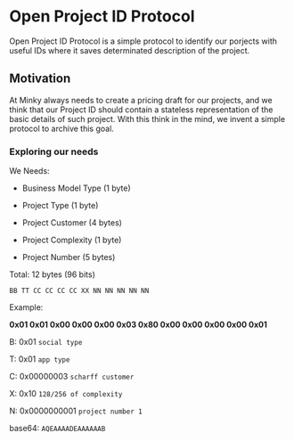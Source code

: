 # Open Project ID Protocol

Open Project ID Protocol is a simple protocol to identify our porjects with useful IDs where it saves determinated description of the project.

## Motivation

At Minky always needs to create a pricing draft for our projects, and we think that our Project ID should contain a stateless representation of the basic details of such project. With this think in the mind, we invent a simple protocol to archive this goal.

### Exploring our needs

We Needs:

- Business Model Type (1 byte)

- Project Type (1 byte)

- Project Customer (4 bytes)

- Project Complexity (1 byte)

- Project Number (5 bytes)

  

Total: 12 bytes (96 bits)

`BB TT CC CC CC CC XX NN NN NN NN NN`

Example:

**0x01 0x01 0x00 0x00 0x00 0x03 0x80 0x00 0x00 0x00 0x00 0x01**

B: 0x01  `social type`

T: 0x01 `app type`

C: 0x00000003 `scharff customer`

X: 0x10 `128/256 of complexity`

N: 0x0000000001 `project number 1`

base64: `AQEAAAADEAAAAAAB`

